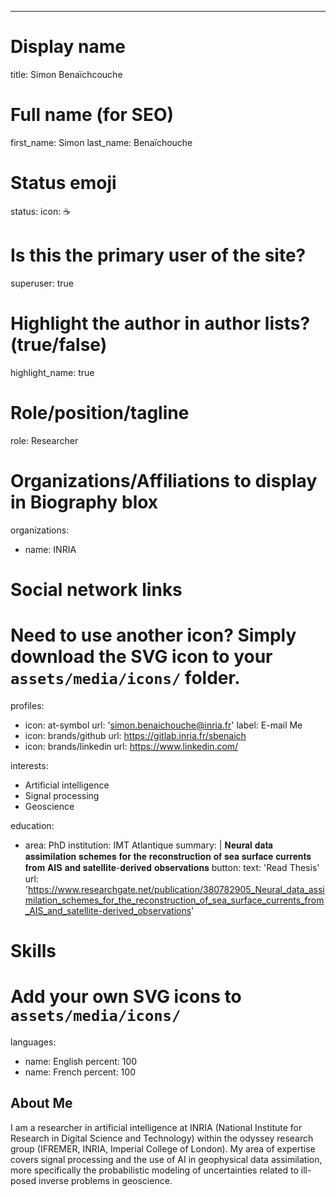 ---
# Display name
title: Simon Benaïchcouche



# Full name (for SEO)
first_name: Simon 
last_name: Benaïchouche

# Status emoji
status:
  icon: ☕️

# Is this the primary user of the site?
superuser: true

# Highlight the author in author lists? (true/false)
highlight_name: true

# Role/position/tagline
role: Researcher

# Organizations/Affiliations to display in Biography blox
organizations:
  - name: INRIA

# Social network links
# Need to use another icon? Simply download the SVG icon to your `assets/media/icons/` folder.
profiles:
  - icon: at-symbol
    url: 'simon.benaichouche@inria.fr'
    label: E-mail Me
  - icon: brands/github
    url: https://gitlab.inria.fr/sbenaich
  - icon: brands/linkedin
    url: https://www.linkedin.com/


interests:
  - Artificial intelligence
  - Signal processing
  - Geoscience 

education:
  - area: PhD 
    institution: IMT Atlantique
    summary: |
   𝐍𝐞𝐮𝐫𝐚𝐥 𝐝𝐚𝐭𝐚 𝐚𝐬𝐬𝐢𝐦𝐢𝐥𝐚𝐭𝐢𝐨𝐧 𝐬𝐜𝐡𝐞𝐦𝐞𝐬 𝐟𝐨𝐫 𝐭𝐡𝐞 𝐫𝐞𝐜𝐨𝐧𝐬𝐭𝐫𝐮𝐜𝐭𝐢𝐨𝐧 𝐨𝐟 𝐬𝐞𝐚 𝐬𝐮𝐫𝐟𝐚𝐜𝐞 𝐜𝐮𝐫𝐫𝐞𝐧𝐭𝐬 𝐟𝐫𝐨𝐦 𝐀𝐈𝐒 𝐚𝐧𝐝 𝐬𝐚𝐭𝐞𝐥𝐥𝐢𝐭𝐞-𝐝𝐞𝐫𝐢𝐯𝐞𝐝 𝐨𝐛𝐬𝐞𝐫𝐯𝐚𝐭𝐢𝐨𝐧𝐬
    button:
      text: 'Read Thesis'
      url: 'https://www.researchgate.net/publication/380782905_Neural_data_assimilation_schemes_for_the_reconstruction_of_sea_surface_currents_from_AIS_and_satellite-derived_observations'


# Skills
# Add your own SVG icons to `assets/media/icons/`


languages:
  - name: English
    percent: 100
  - name: French
    percent: 100


## About Me

I am a researcher in artificial intelligence at INRIA (National Institute for Research in Digital Science and Technology) within the odyssey research group (IFREMER, INRIA, Imperial College of London). My area of ​​expertise covers signal processing and the use of AI in geophysical data assimilation, more specifically the probabilistic modeling of uncertainties related to ill-posed inverse problems in geoscience.
